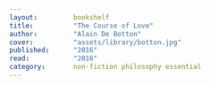 ```yaml
---
layout:         bookshelf
title:          "The Course of Love"
author:         "Alain De Botton"
cover:          "assets/library/botton.jpg"
published:      "2016"
read:           "2016"
category:       non-fiction philosophy essential
---
```

